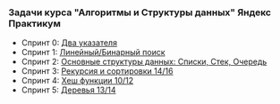 <h3> Задачи курса "Алгоритмы и Структуры данных" Яндекс Практикум </h3>

* Спринт 0: [Два указателя](https://contest.yandex.ru/contest/26365/problems/)
* Спринт 1: [Линейный/Бинарный поиск](https://contest.yandex.ru/contest/22449/problems/)
* Спринт 2: [Основные структуры данных: Списки, Стек, Очередь](https://contest.yandex.ru/contest/22779/problems/)
* Спринт 3: [Рекурсия и сортировки 14/16](https://contest.yandex.ru/contest/23638/problems/)
* Спринт 4: [Хеш функции 10/12](https://contest.yandex.ru/contest/23991/problems/)
* Спринт 5: [Деревья 13/14](https://contest.yandex.ru/contest/24809/problems/)
